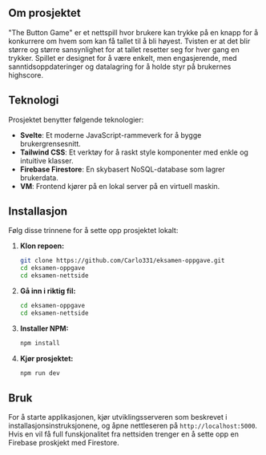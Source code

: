 ## Om prosjektet

"The Button Game" er et nettspill hvor brukere kan trykke på en knapp for å konkurrere om hvem som kan få tallet til å bli høyest. Tvisten er at det blir større og større sansynlighet for at tallet resetter seg for hver gang en trykker. Spillet er designet for å være enkelt, men engasjerende, med sanntidsoppdateringer og datalagring for å holde styr på brukernes highscore.

## Teknologi

Prosjektet benytter følgende teknologier:

- **Svelte**: Et moderne JavaScript-rammeverk for å bygge brukergrensesnitt.
- **Tailwind CSS**: Et verktøy for å raskt style komponenter med enkle og intuitive klasser.
- **Firebase Firestore**: En skybasert NoSQL-database som lagrer brukerdata.
- **VM**: Frontend kjører på en lokal server på en virtuell maskin.

## Installasjon

Følg disse trinnene for å sette opp prosjektet lokalt:

1. **Klon repoen:**
    ```bash
    git clone https://github.com/Carlo331/eksamen-oppgave.git
    cd eksamen-oppgave
    cd eksamen-nettside
    ```
2. **Gå inn i riktig fil:**
    ```bash
    cd eksamen-oppgave
    cd eksamen-nettside
    ```

3. **Installer NPM:**
    ```bash
    npm install
    ```

4. **Kjør prosjektet:**
    ```bash
    npm run dev
    ```

## Bruk

For å starte applikasjonen, kjør utviklingsserveren som beskrevet i installasjonsinstruksjonene, og åpne nettleseren på `http://localhost:5000`. Hvis en vil få full funskjonalitet fra nettsiden trenger en å sette opp en Firebase proskjekt med Firestore.


